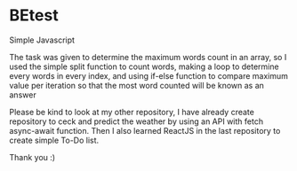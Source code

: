 # BEtest
Simple Javascript 

The task was given to determine the maximum words count in an array, so I used the simple split function to count words, making a loop to
determine every words in every index, and using if-else function to compare maximum value per iteration so that the most word counted
will be known as an answer

Please be kind to look at my other repository, I have already create repository to ceck and predict the weather by using an API with fetch 
async-await function. Then I also learned ReactJS in the last repository to create simple To-Do list.

Thank you :)
